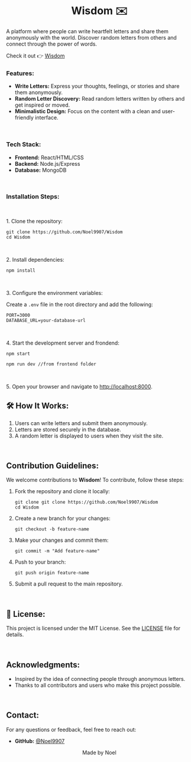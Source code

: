 <h1 align="center" id="title">Wisdom ✉️</h1>

<p id="description">A platform where people can write heartfelt letters and share them anonymously with the world. Discover random letters from others and connect through the power of words.</p>Check it out 👉 <a href="https://inferis.me/">Wisdom</a>

<h3> Features:</h3>

<ul>
  <li><b>Write Letters:</b> Express your thoughts, feelings, or stories and share them anonymously.</li>
  <li><b>Random Letter Discovery:</b> Read random letters written by others and get inspired or moved.</li>
  <li><b>Minimalistic Design:</b> Focus on the content with a clean and user-friendly interface.</li>
</ul>
<br>
<h3> Tech Stack:</h3>

<ul>
  <li><b>Frontend:</b> React/HTML/CSS</li>
  <li><b>Backend:</b> Node.js/Express</li>
  <li><b>Database:</b> MongoDB</li>
</ul>
<br>
<h3> Installation Steps:</h3>
<br>
<p>1. Clone the repository:</p>
<pre><code>git clone https://github.com/Noel9907/Wisdom
cd Wisdom
</code></pre>
<br>
<p>2. Install dependencies:</p>

<pre><code>npm install
</code></pre>
<br>
<p>3. Configure the environment variables:</p>
<p>Create a <code>.env</code> file in the root directory and add the following:</p>

<pre><code>PORT=3000
DATABASE_URL=your-database-url
</code></pre>
<br>
<p>4. Start the development server and frondend:</p>

<pre><code>npm start
</code></pre>
<pre><code>npm run dev //from frontend folder
</code></pre>
<br>
<p>5. Open your browser and navigate to <a href="http://localhost:8000">http://localhost:8000</a>.</p>

<h2>🛠️ How It Works:</h2>

<ol>
  <li>Users can write letters and submit them anonymously.</li>
  <li>Letters are stored securely in the database.</li>
  <li>A random letter is displayed to users when they visit the site.</li>
</ol>
<br>
<h2>Contribution Guidelines:</h2>

<p>We welcome contributions to <b>Wisdom</b>! To contribute, follow these steps:</p>

<ol>
  <li>Fork the repository and clone it locally:</li>
  <pre><code>git clone git clone https://github.com/Noel9907/Wisdom
cd Wisdom
</code></pre>

  <li>Create a new branch for your changes:</li>
  <pre><code>git checkout -b feature-name
</code></pre>

  <li>Make your changes and commit them:</li>
  <pre><code>git commit -m "Add feature-name"
</code></pre>

  <li>Push to your branch:</li>
  <pre><code>git push origin feature-name
</code></pre>

  <li>Submit a pull request to the main repository.</li>
</ol>
<br>
<h2>📜 License:</h2>

<p>This project is licensed under the MIT License. See the <a href="LICENSE">LICENSE</a> file for details.</p>
<br>
<h2>Acknowledgments:</h2>

<ul>
  <li>Inspired by the idea of connecting people through anonymous letters.</li>
  <li>Thanks to all contributors and users who make this project possible.</li>
</ul>
<br>
<h2>Contact:</h2>

<p>For any questions or feedback, feel free to reach out:</p>

<ul>
  
  <li><b>GitHub:</b> <a href="https://github.com/Noel9907">@Noel9907</a></li>
</ul>

<p align="center">Made  by Noel</p>
